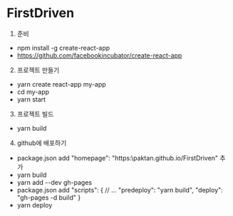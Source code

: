 # FirstDriven

1. 준비
 - npm install -g create-react-app
 - https://github.com/facebookincubator/create-react-app

2. 프로젝트 만들기
 - yarn create react-app my-app
 - cd my-app
 - yarn start

3. 프로젝트 빌드
 - yarn build

4. github에 배포하기
 - package.json add "homepage": "https:\\paktan.github.io/FirstDriven" 추가
 - yarn build
 - yarn add --dev gh-pages
 - package.json add 
    "scripts": {
      // ...
      "predeploy": "yarn build",
      "deploy": "gh-pages -d build"
    }
 - yarn deploy
